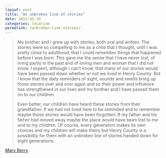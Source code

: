 ```yaml
---
layout: post
title: "An unbroken line of stories"
date: 2013-05-19
categories: localism
permalink: /unbroken-line-stories/
---
```


> My brother and I grew up with stories, both oral and written. The stories were so compelling to me as a child that I thought, until I was pretty close to adulthood, that I could remember things that happened before I was born. This gave me the sense that I have never lost, of living partly in the past and of loving men and woman that I did not know. I expect, although I can’t know, that many of our stories would have been passed down whether or not we lived in Henry County. But I know that the daily reminders of sight, sounds and smells bring up those stories over and over again and so their power and influence has strengthened in our lives and my brother and I have passed them on to our children.</p>
>
> Even better, our children have heard these stories from their grandfather. If we had not lived here to be reminded and to remember maybe those stories would have been forgotten. If my father and his father had moved away maybe the place would have been lost to me and to my children. Of course, every generation makes its own choices and my children will make theirs but Henry County is a possibility for them with an unbroken line of stories handed down for eight generations.

[Mary Berry](http://www.ediblecommunities.com/louisville/may-june-2013/wendell-and-me.htm)